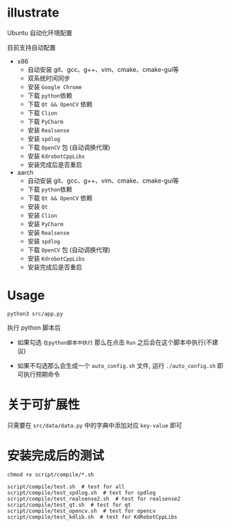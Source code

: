 # illustrate

Ubuntu 自动化环境配置

目前支持自动配置
- x86
  - 自动安装 git、gcc、g++、vim、cmake、cmake-gui等
  - 双系统时间同步
  - 安装 `Google Chrome`
  - 下载 `python`依赖
  - 下载 `Qt && OpenCV` 依赖
  - 下载 `Clion`
  - 下载 `PyCharm`
  - 安装 `Realsense`
  - 安装 `spdlog`
  - 下载 `OpenCV` 包 (自动调换代理)
  - 安装 `KdrobotCppLibs`
  - 安装完成后是否重启
- aarch
    - 自动安装 git、gcc、g++、vim、cmake、cmake-gui等
    - 下载 `python`依赖
    - 下载 `Qt && OpenCV` 依赖
    - 安装 `Qt`
    - 安装 `Clion`
    - 安装 `PyCharm`
    - 安装 `Realsense`
    - 安装 `spdlog`
    - 下载 `OpenCV` 包 (自动调换代理)
    - 安装 `KdrobotCppLibs`
    - 安装完成后是否重启

# Usage

```shell
python3 src/app.py
```

执行 python 脚本后

- 如果勾选 `在python脚本中执行` 那么在点击 `Run` 之后会在这个脚本中执行(不建议)

- 如果不勾选那么会生成一个 `auto_config.sh` 文件, 运行 `./auto_config.sh` 即可执行预期命令

# 关于可扩展性

只需要在 `src/data/data.py` 中的字典中添加对应 `key-value` 即可

# 安装完成后的测试

```shell
chmod +x script/compile/*.sh

script/compile/test.sh  # test for all
script/compile/test_spdlog.sh  # test for spdlog
script/compile/test_realsense2.sh  # test for realsense2
script/compile/test_qt.sh  # test for qt
script/compile/test_opencv.sh  # test for opencv
script/compile/test_kdlib.sh  # test for KdRobotCppLibs
```
